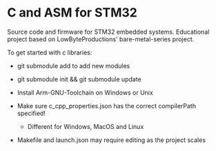 # C and ASM for STM32
Source code and firmware for STM32 embedded systems. Educational project based on LowByteProductions' bare-metal-series project.

To get started with c libraries: 
- git submodule add <url> to add new modules
- git submodule init && git submodule update
- Install Arm-GNU-Toolchain on Windows or Unix
- Make sure c_cpp_properties.json has the correct compilerPath specified!
	- Different for Windows, MacOS and Linux

- Makefile and launch.json may require editing as the project scales
